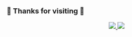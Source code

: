 
### 🤖 Thanks for visiting 🤖

<p align="center">
  
  <tr>
    <td align="center" style="padding=0;width=50%;">
      <a href="https://github.com/troubleNZ">
      <img src="https://github-readme-stats.vercel.app/api/?username=troubleNZ&theme=transparent&show_icons=true"/>
      <img src="https://github-readme-stats.vercel.app/api/top-langs/?username=troubleNZ&langs_count=5&theme=transparent"/>
    </td>
  </tr>
</p>

<!--
**troubleNZ/troubleNZ** is a ✨ _special_ ✨ repository because its `README.md` (this file) appears on your GitHub profile.

Here are some ideas to get you started:

- 🔭 I’m currently working on ...
- 🌱 I’m currently learning LUA, Unreal5, TypeScript, PowerShell
- 👯 I’m looking to collaborate on qbcore scripts
- 🤔 I’m looking for help with ...
- 💬 Ask me about ...
- 📫 How to reach me: ...
- 😄 Pronouns: ...
- ⚡ Fun fact: ...
-->
